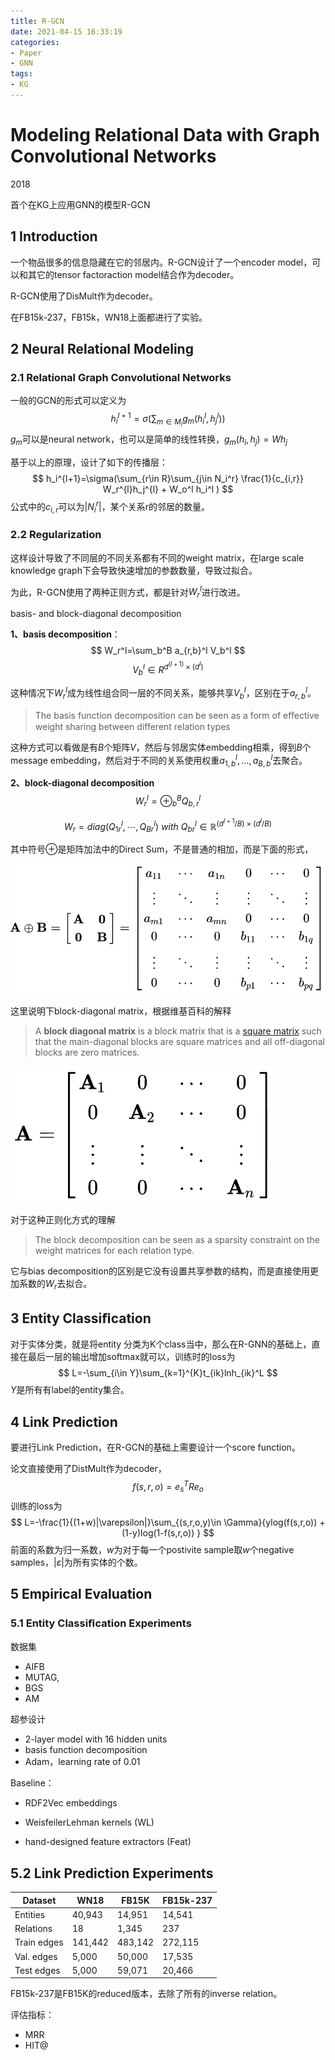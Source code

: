 ```yaml
---
title: R-GCN
date: 2021-04-15 16:33:19
categories:
- Paper
- GNN
tags:
- KG
---
```


# Modeling Relational Data with Graph Convolutional Networks

2018

首个在KG上应用GNN的模型R-GCN

<!--more-->

## 1 Introduction

一个物品很多的信息隐藏在它的邻居内。R-GCN设计了一个encoder model，可以和其它的tensor factoraction model结合作为decoder。

R-GCN使用了DisMult作为decoder。

在FB15k-237，FB15k，WN18上面都进行了实验。

## 2 Neural Relational Modeling

### 2.1 Relational Graph Convolutional Networks

一般的GCN的形式可以定义为
$$
h_i^{l+1}=\sigma(\sum_{m \in M_i}g_m(h_i^{l}, h_j^{l}))
$$
$g_m$可以是neural network，也可以是简单的线性转换，$g_m(h_i, h_j)=Wh_j$

基于以上的原理，设计了如下的传播层：
$$
h_i^{l+1}=\sigma(\sum_{r\in R}\sum_{j\in N_i^r} \frac{1}{c_{i,r}} W_r^{l}h_j^{l} + W_o^l h_i^l )
$$
公式中的$c_{i,r}$可以为$|N_i^r|$，某个关系r的邻居的数量。

### 2.2 Regularization

这样设计导致了不同层的不同关系都有不同的weight matrix，在large scale knowledge graph下会导致快速增加的参数数量，导致过拟合。

为此，R-GCN使用了两种正则方式，都是针对$W_r^l$进行改进。

basis- and block-diagonal decomposition

**1、basis decomposition**：
$$
W_r^l=\sum_b^B a_{r,b}^l V_b^l
$$
$$
V_b^l \in R^{d^{(l+1)}\times (d^l)}
$$

这种情况下$W_r^l$成为线性组合同一层的不同关系，能够共享$V_b^l$，区别在于$a_{r,b}^l$。

> The basis function decomposition can be seen as a form of eﬀective weight sharing between different relation types

这种方式可以看做是有$B$个矩阵$V$，然后与邻居实体embedding相乘，得到$B$个message embedding，然后对于不同的关系使用权重$a_{1,b}^l,\dots,a_{B,b}^l$去聚合。

**2、block-diagonal decomposition**
$$
W_r^l=\oplus_b^B Q_{b,r}^l
$$

$$
W_r = diag(Q_{1r}^{l},\cdots,Q_{Br}^{l})\ with\ Q_{br}^{l} \in \mathbb{R}^{(d^{l+1}/B)\times (d^{l}/B)}
$$

其中符号$\oplus$是矩阵加法中的Direct Sum，不是普通的相加，而是下面的形式，

![](R-GCN/image-20210421222339835.png)

这里说明下block-diagonal matrix，根据维基百科的解释

> A **block diagonal matrix** is a block matrix that is a [square matrix](https://en.wikipedia.org/wiki/Square_matrix) such that the main-diagonal blocks are square matrices and all off-diagonal blocks are zero matrices.

![](R-GCN/image-20210421222219414.png)

对于这种正则化方式的理解

> The block decomposition can be seen as a sparsity constraint on the weight matrices for each relation type.

它与bias decomposition的区别是它没有设置共享参数的结构，而是直接使用更加系数的$W_r$去拟合。

## 3 Entity Classiﬁcation

对于实体分类，就是将entity 分类为K个class当中，那么在R-GNN的基础上，直接在最后一层的输出增加softmax就可以，训练时的loss为
$$
L=-\sum_{i\in Y}\sum_{k=1}^{K}t_{ik}lnh_{ik}^L
$$
$Y$是所有有label的entity集合。

## 4 Link Prediction

要进行Link Prediction，在R-GCN的基础上需要设计一个score function。

论文直接使用了DistMult作为decoder，
$$
f(s,r,o)=e_s^TRe_o
$$
训练的loss为
$$
L=-\frac{1}{(1+w)|\varepsilon|}\sum_{(s,r,o,y)\in \Gamma}{ylog(f(s,r,o)) + (1-y)log(1-f(s,r,o)) }
$$
前面的系数为归一系数，$w$为对于每一个postivite sample取$w$个negative samples，$|\varepsilon|$为所有实体的个数。

## 5 Empirical Evaluation

### 5.1 Entity Classiﬁcation Experiments

数据集

- AIFB
- MUTAG,
- BGS
- AM

超参设计

- 2-layer model with 16 hidden units
- basis function decomposition
- Adam，learning rate of 0.01

Baseline：

- RDF2Vec embeddings 

- WeisfeilerLehman kernels (WL)  

- hand-designed feature extractors (Feat)

## 5.2 Link Prediction Experiments

| Dataset     | WN18    | FB15K   | FB15k-237 |
| ----------- | ------- | ------- | --------- |
| Entities    | 40,943  | 14,951  | 14,541    |
| Relations   | 18      | 1,345   | 237       |
| Train edges | 141,442 | 483,142 | 272,115   |
| Val. edges  | 5,000   | 50,000  | 17,535    |
| Test edges  | 5,000   | 59,071  | 20,466    |

FB15k-237是FB15K的reduced版本，去除了所有的inverse relation。

评估指标：

- MRR
- HIT@

